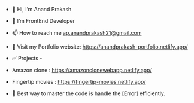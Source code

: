 - 👋 Hi, I’m Anand Prakash
- 🌱 I’m FrontEnd Developer
- 📫 How to reach me ap.anandprakash21@gmail.com
- 👻 Visit my Portfolio website: https://anandprakash-portfolio.netlify.app/

- ✅ Projects -
- Amazon clone : https://amazonclonewebapp.netlify.app/
- Fingertip movies : https://fingertip-movies.netlify.app/


- 📄 Best way to master the code is handle the [Error] efficiently.
